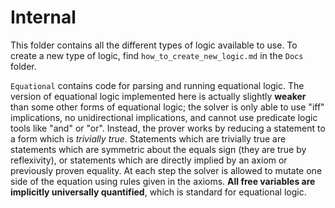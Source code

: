 # Internal

This folder contains all the different types of logic available to use. To create a new type of logic, find `how_to_create_new_logic.md` in the `Docs` folder.

`Equational` contains code for parsing and running equational logic. The version of equational logic implemented here is actually slightly **weaker** than some other forms of equational logic; the solver is only able to use "iff" implications, no unidirectional implications, and cannot use predicate logic tools like "and" or "or". Instead, the prover works by reducing a statement to a form which is *trivially true*. Statements which are trivially true are statements which are symmetric about the equals sign (they are true by reflexivity), or statements which are directly implied by an axiom or previously proven equality. At each step the solver is allowed to mutate one side of the equation using rules given in the axioms. **All free variables are implicitly universally quantified**, which is standard for equational logic.
